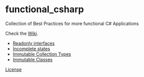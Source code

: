 # functional_csharp
Collection of Best Practices for more functional C# Applications

Check the [Wiki](https://github.com/marsop/functional_csharp/wiki).

* [Readonly interfaces](Do-use-readonly-interfaces.md)
* [Incomplete states](Avoid-representation-of-incomplete-states.md)
* [Immutable Collection Types](consider-immutable-types.md)
* [Immutable Classes](Avoid-mutable-classes.md)


[License](LICENSE)
